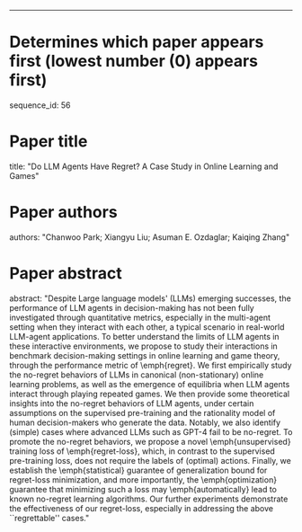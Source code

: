 --- 
# Determines which paper appears first (lowest number (0) appears first)
sequence_id: 56

# Paper title 
title: "Do LLM Agents Have Regret? A Case Study in Online Learning and Games"

# Paper authors 
authors: "Chanwoo Park; Xiangyu Liu; Asuman E. Ozdaglar; Kaiqing Zhang"

# Paper abstract 
abstract: "Despite Large language models' (LLMs) emerging successes, the performance of LLM agents in decision-making has not been fully investigated through quantitative metrics, especially in the multi-agent setting when they interact with each other, a typical scenario in real-world LLM-agent applications. To better understand the limits of LLM agents in these interactive environments, we propose to study their interactions in benchmark decision-making settings in online learning and game theory, through the performance metric of \emph{regret}. We first empirically study the no-regret behaviors of LLMs in canonical (non-stationary) online learning problems, as well as the emergence of equilibria when LLM agents interact through playing repeated games. We then provide some theoretical insights into the no-regret behaviors of LLM agents, under certain assumptions on the supervised pre-training and the rationality model of human decision-makers who generate the data. Notably, we also identify (simple) cases where advanced LLMs such as GPT-4 fail to be no-regret. To promote the no-regret behaviors, we propose a novel \emph{unsupervised} training loss of \emph{regret-loss}, which, in contrast to the supervised pre-training loss,  does not require the labels of (optimal)  actions. Finally, we establish the \emph{statistical} guarantee of generalization bound for regret-loss minimization, and more importantly, the \emph{optimization} guarantee that minimizing such a loss may \emph{automatically} lead to known no-regret learning algorithms. Our further experiments demonstrate the effectiveness of our regret-loss, especially in addressing the above ``regrettable'' cases."

